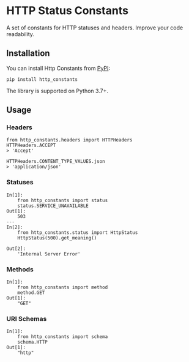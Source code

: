 # HTTP Status Constants

A set of constants for HTTP statuses and headers. Improve your code readability.

## Installation

You can install Http Constants from [PyPI](https://pypi.org/project/http-status-codes/):

    pip install http_constants

The library is supported on Python 3.7+.

## Usage

### Headers
```
from http_constants.headers import HTTPHeaders
HTTPHeaders.ACCEPT
> 'Accept'

HTTPHeaders.CONTENT_TYPE_VALUES.json
> 'application/json'
```

### Statuses
```
In[1]: 
    from http_constants import status
    status.SERVICE_UNAVAILABLE
Out[1]:
    503
---
In[2]: 
    from http_constants.status import HttpStatus
    HttpStatus(500).get_meaning()

Out[2]: 
    'Internal Server Error'
```

### Methods
```
In[1]: 
    from http_constants import method
    method.GET
Out[1]:
    "GET"
```

### URI Schemas
```
In[1]: 
    from http_constants import schema
    schema.HTTP
Out[1]:
    "http"
```